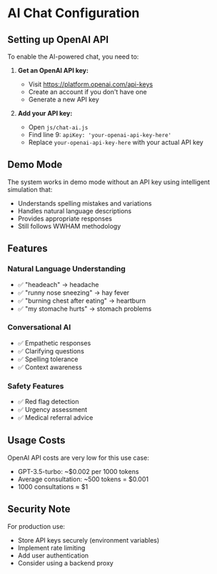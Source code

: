 # AI Chat Configuration

## Setting up OpenAI API

To enable the AI-powered chat, you need to:

1. **Get an OpenAI API key:**
   - Visit https://platform.openai.com/api-keys
   - Create an account if you don't have one
   - Generate a new API key

2. **Add your API key:**
   - Open `js/chat-ai.js`
   - Find line 9: `apiKey: 'your-openai-api-key-here'`
   - Replace `your-openai-api-key-here` with your actual API key

## Demo Mode

The system works in demo mode without an API key using intelligent simulation that:
- Understands spelling mistakes and variations
- Handles natural language descriptions
- Provides appropriate responses
- Still follows WWHAM methodology

## Features

### Natural Language Understanding
- ✅ "headeach" → headache
- ✅ "runny nose sneezing" → hay fever  
- ✅ "burning chest after eating" → heartburn
- ✅ "my stomache hurts" → stomach problems

### Conversational AI
- ✅ Empathetic responses
- ✅ Clarifying questions
- ✅ Spelling tolerance
- ✅ Context awareness

### Safety Features
- ✅ Red flag detection
- ✅ Urgency assessment
- ✅ Medical referral advice

## Usage Costs

OpenAI API costs are very low for this use case:
- GPT-3.5-turbo: ~$0.002 per 1000 tokens
- Average consultation: ~500 tokens = $0.001
- 1000 consultations ≈ $1

## Security Note

For production use:
- Store API keys securely (environment variables)
- Implement rate limiting
- Add user authentication
- Consider using a backend proxy
